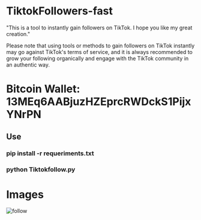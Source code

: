 # TiktokFollowers-fast
"This is a tool to instantly gain followers on TikTok. I hope you like my great creation."  

Please note that using tools or methods to gain followers on TikTok instantly may go against TikTok's terms of service, and it is always recommended to grow your following organically and engage with the TikTok community in an authentic way.


<h1>Bitcoin Wallet: 13MEq6AABjuzHZEprcRWDckS1PijxYNrPN</h1>

<h2>Use</h2>
<h3>pip install -r requeriments.txt</h2>
<h3>python Tiktokfollow.py</h2>

<h1>Images</h1>

![follow](https://github.com/Criftcking/TiktokFollowers-fast/assets/86767725/5faee57f-5faf-4df5-b2eb-ecc5e6d2490d)




